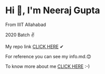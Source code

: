 # Hi 👋, I'm Neeraj Gupta

From IIIT Allahabad

2020 Batch ✌

My repo link [CLICK HERE](https://github.com/codelord09/Books) ✔

For reference you can see my info.md.😊 

To know more about me
[CLICK HERE](https://github.com/codelord09) :-)
